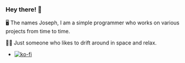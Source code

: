 ### Hey there! 👋
🖥️ The names Joseph, I am a simple programmer who works on various projects from time to time.

👨‍🚀 Just someone who likes to drift around in space and relax.

- [![ko-fi](https://ko-fi.com/img/githubbutton_sm.svg)](https://ko-fi.com/Q5Q656AIC)

